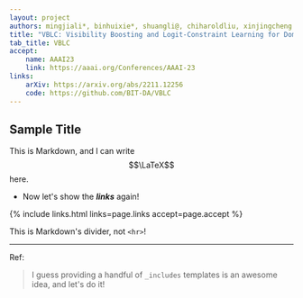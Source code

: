 ```yaml
---
layout: project
authors: mingjiali*, binhuixie*, shuangli@, chiharoldliu, xinjingcheng
title: "VBLC: Visibility Boosting and Logit-Constraint Learning for Domain Adaptive Semantic Segmentation under Adverse Conditions"
tab_title: VBLC
accept:
    name: AAAI23
    link: https://aaai.org/Conferences/AAAI-23
links:
    arXiv: https://arxiv.org/abs/2211.12256
    code: https://github.com/BIT-DA/VBLC
---
```

## Sample Title
This is Markdown, and I can write $$\LaTeX$$ here.

- Now let's show the ***links*** again!

{% include links.html links=page.links accept=page.accept %}

This is Markdown's divider, not `<hr>`!

---

Ref:
> I guess providing a handful of `_includes` templates is an awesome idea, and let's do it!
